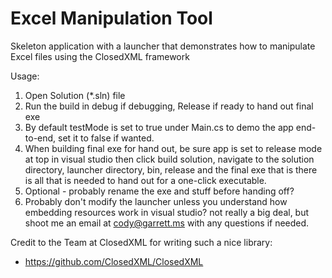 # Excel Manipulation Tool
Skeleton application with a launcher that demonstrates how to manipulate Excel files using the ClosedXML framework

Usage:
1.  Open Solution (*.sln) file
2.  Run the build in debug if debugging, Release if ready to hand out final exe
3.  By default testMode is set to true under Main.cs to demo the app end-to-end, set it to false if wanted.
4.  When building final exe for hand out, be sure app is set to release mode at top in visual studio then click build solution, navigate to the solution directory, launcher directory, bin, release and the final exe that is there is all that is needed to hand out for a one-click executable.
5.  Optional - probably rename the exe and stuff before handing off?
6.  Probably don't modify the launcher unless you understand how embedding resources work in visual studio? not really a big deal, but shoot me an email at cody@garrett.ms with any questions if needed.

Credit to the Team at ClosedXML for writing such a nice library:
- https://github.com/ClosedXML/ClosedXML
